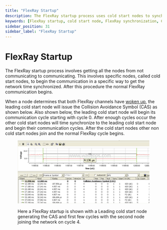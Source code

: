 ```yaml
---
title: "FlexRay Startup"
description: The FlexRay startup process uses cold start nodes to synchronize network time, enabling all nodes to join and begin reliable time-triggered communication.
keywords: [FlexRay startup, cold start node, FlexRay synchronization, Collision Avoidance Symbol, FlexRay communication cycle, FlexRay initialization]
sidebar_position: 31
sidebar_label: "FlexRay Startup"
---
```


# FlexRay Startup

The FlexRay startup process involves getting all the nodes from not communicating to communicating. This involves specific nodes, called cold start nodes, to begin the communication in a specific way to get the network time synchronized. After this procedure the normal FlexRay communication begins.

When a node determines that both FlexRay channels have [woken up](../flexray-wakeup-symbol), the leading cold start node will issue the Collision Avoidance Symbol (CAS) as shown below. Also shown below, the leading cold start node will begin its communication cycle starting with cycle 0. After enough cycles occur the other cold start nodes will time synchronize to the leading cold start node and begin their communication cycles. After the cold start nodes other non cold start nodes join and the normal FlexRay cycle begins.

<div class="text--center">

<figure>

![image-63](../assets/image-63.png "image-63")
<figcaption>Here a FlexRay startup is shown with a Leading cold start node generating the CAS and first few cycles with the second node joining the network on cycle 4.</figcaption>
</figure>
</div>